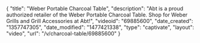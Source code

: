 {
    "title": "Weber Portable Charcoal Table",
    "description": "Abt is a proud authorized retailer of the Weber Portable Charcoal Table. Shop for Weber Grills and Grill Accessories at Abt!",
    "videoid": "69885600",
    "date_created": "1357747305",
    "date_modified": "1477421338",
    "type": "captivate",
    "layout": "video",
    "url": "\/v\/charcoal-table\/69885600"
}